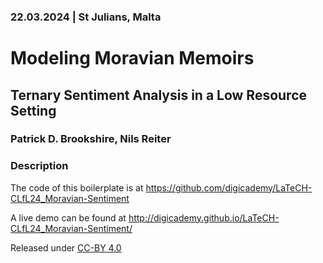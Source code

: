 ### 22.03.2024 | St Julians, Malta

# Modeling Moravian Memoirs

## Ternary Sentiment Analysis in a Low Resource Setting

### Patrick D. Brookshire, Nils Reiter

### Description

The code of this boilerplate is at https://github.com/digicademy/LaTeCH-CLfL24_Moravian-Sentiment

A live demo can be found at http://digicademy.github.io/LaTeCH-CLfL24_Moravian-Sentiment/

Released under [CC-BY 4.0](https://creativecommons.org/licenses/by/4.0/)
